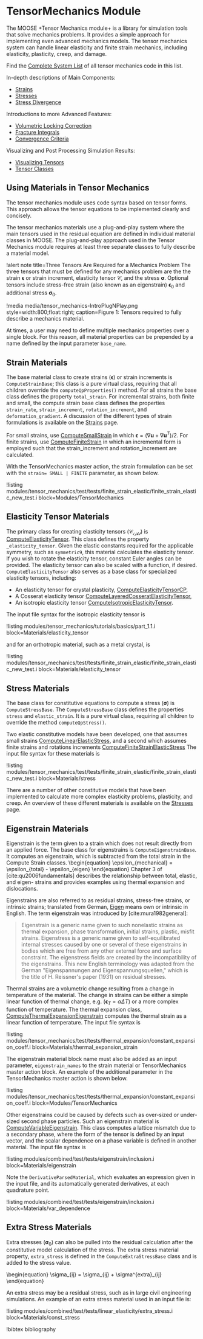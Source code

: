 # TensorMechanics Module
The MOOSE +Tensor Mechanics module+ is a library for simulation tools that solve
mechanics problems. It provides a simple approach for implementing even advanced mechanics
models.
The tensor mechanics system can handle linear elasticity and finite strain mechanics, including
elasticity, plasticity, creep, and damage.


Find the [Complete System List](tensor_mechanics/systems.md) of all tensor mechanics code in this list.

In-depth descriptions of Main Components:

- [Strains](tensor_mechanics/Strains.md)
- [Stresses](tensor_mechanics/Stresses.md)
- [Stress Divergence](tensor_mechanics/StressDivergence.md)

Introductions to more Advanced Features:

- [Volumetric Locking Correction](tensor_mechanics/VolumetricLocking.md)
- [Fracture Integrals](tensor_mechanics/FractureIntegrals.md)
- [Convergence Criteria](tensor_mechanics/Convergence.md)

Visualizing and Post Processing Simulation Results:

- [Visualizing Tensors](tensor_mechanics/VisualizingTensors.md)
- [Tensor Classes](tensor_mechanics/TensorClasses.md)

## Using Materials in Tensor Mechanics

The tensor mechanics module uses code syntax based on tensor forms. This approach
allows the tensor equations to be implemented clearly and concisely.

The tensor mechanics materials use a plug-and-play system where the main tensors used in the residual
equation are defined in individual material classes in MOOSE. The plug-and-play approach used in the
Tensor Mechanics module requires at least three separate classes to fully describe a material model.

!alert note title=Three Tensors Are Required for a Mechanics Problem
The three tensors that must be defined for any mechanics problem are the the strain
$\mathbf{\epsilon}$ or strain increment, elasticity tensor $\mathbf{\mathcal{C}}$, and the stress
$\mathbf{\sigma}$. Optional tensors include stress-free strain (also known as an eigenstrain)
$\mathbf{\epsilon}_0$ and additional stress $\mathbf{\sigma}_0$.

!media media/tensor_mechanics-IntroPlugNPlay.png
       style=width:800;float:right;
       caption=Figure 1: Tensors required to fully describe a mechanics material.

At times, a user may need to define multiple mechanics properties over a single block. For this
reason, all material properties can be prepended by a name defined by the input parameter
`base_name`.

## Strain Materials

The base material class to create strains ($\mathbf{\epsilon}$) or strain increments is
`ComputeStrainBase`; this class is a pure virtual class, requiring that all children override the
`computeQpProperties()` method.  For all strains the base class defines the property `total_strain`.
For incremental strains, both finite and small, the compute strain base class defines the properties
`strain_rate`, `strain_increment`, `rotation_increment`, and `deformation_gradient`. A discussion of
the different types of strain formulations is available on the [Strains](tensor_mechanics/Strains.md)
page.

For small strains, use [ComputeSmallStrain](/ComputeSmallStrain.md) in which $\mathbf{\epsilon} =
(\nabla \mathbf{u} + \nabla \mathbf{u}^T)/2$. For finite strains, use
[ComputeFiniteStrain](/ComputeFiniteStrain.md) in which an incremental form is employed such that the
strain_increment and rotation_increment are calculated.

With the TensorMechanics master action, the strain formulation can be set with the `strain= SMALL |
FINITE` parameter, as shown below.

!listing modules/tensor_mechanics/test/tests/finite_strain_elastic/finite_strain_elastic_new_test.i
         block=Modules/TensorMechanics

## Elasticity Tensor Materials

The primary class for creating elasticity tensors ($\mathbf{\mathcal{C_{ijkl}}}$) is
[ComputeElasticityTensor](/ComputeElasticityTensor.md). This class defines the property
`_elasticity_tensor`. Given the elastic constants required for the applicable symmetry, such as
`symmetric9`, this material calculates the elasticity tensor. If you wish to rotate the elasticity
tensor, constant Euler angles can be provided. The elasticity tensor can also be scaled with a
function, if desired.  `ComputeElasticityTensor` also serves as a base class for specialized
elasticity tensors, including:

- An elasticity tensor for crystal plasticity, [ComputeElasticityTensorCP](/ComputeElasticityTensorCP.md),
- A Cosserat elasticity tensor [ComputeLayeredCosseratElasticityTensor](/ComputeLayeredCosseratElasticityTensor.md),
- An isotropic elasticity tensor [ComputeIsotropicElasticityTensor](/ComputeIsotropicElasticityTensor.md).

The input file syntax for the isotropic elasticity tensor is

!listing modules/tensor_mechanics/tutorials/basics/part_1.1.i block=Materials/elasticity_tensor

and for an orthotropic material, such as a metal crystal, is

!listing modules/tensor_mechanics/test/tests/finite_strain_elastic/finite_strain_elastic_new_test.i
         block=Materials/elasticity_tensor

## Stress Materials

The base class for constitutive equations to compute a stress ($\mathbf{\sigma}$) is
`ComputeStressBase`. The `ComputeStressBase` class defines the properties `stress` and
`elastic_strain`. It is a pure virtual class, requiring all children to override the method
`computeQpStress()`.

Two elastic constitutive models have been developed, one that assumes small strains
[ComputeLinearElasticStress](/ComputeLinearElasticStress.md), and a second which assumes finite
strains and rotations increments
[ComputeFiniteStrainElasticStress](/ComputeFiniteStrainElasticStress.md) The input file syntax for
these materials is

!listing modules/tensor_mechanics/test/tests/finite_strain_elastic/finite_strain_elastic_new_test.i
         block=Materials/stress

There are a number of other constitutive models that have been implemented to calculate more complex
elasticity problems, plasticity, and creep.  An overview of these different materials is available on
the [Stresses](tensor_mechanics/Stresses.md) page.

## Eigenstrain Materials

Eigenstrain is the term given to a strain which does not result directly from an applied force. The
base class for eigenstrains is `ComputeEigenstrainBase`. It computes an eigenstrain, which is
subtracted from the total strain in the Compute Strain classes.
\begin{equation}
\epsilon_{mechanical} = \epsilon_{total} - \epsilon_{eigen}
\end{equation}
Chapter 3 of [cite:qu2006fundamentals] describes the relationship between total, elastic, and eigen- strains and
provides examples using thermal expansion and dislocations.

Eigenstrains are also referred to as residual strains, stress-free strains, or intrinsic strains;
translated from German, [Eigen](http://dict.tu-chemnitz.de/deutsch-englisch/Eigen....html) means own
or intrinsic in English.  The term eigenstrain was introduced by
[cite:mura1982general]:

> Eigenstrain is a generic name given to such nonelastic strains as thermal expansion, phase
> transformation, initial strains, plastic, misfit strains. Eigenstress is a generic name given to
> self-equilibrated internal stresses caused by one or several of these eigenstrains in bodies which
> are free from any other external force and surface constraint.  The eigenstress fields are created
> by the incompatibility of the eigenstrains.  This new English terminology was adapted from the
> German "Eigenspannungen and Eigenspannungsquellen," which is the title of H. Reissner's paper
> (1931) on residual stresses.

Thermal strains are a volumetric change resulting from a change in temperature of the material.  The
change in strains can be either a simple linear function of thermal change,
e.g. ($\mathbf{\epsilon}_T = \alpha \Delta T$) or a more complex function of temperature.  The
thermal expansion class, [ComputeThermalExpansionEigenstrain](/ComputeThermalExpansionEigenstrain.md)
computes the thermal strain as a linear function of temperature.  The input file syntax is

!listing modules/tensor_mechanics/test/tests/thermal_expansion/constant_expansion_coeff.i
         block=Materials/thermal_expansion_strain

The eigenstrain material block name must also be added as an input parameter, `eigenstrain_names` to
the strain material or TensorMechanics master action block. An example of the additional parameter in
the TensorMechanics master action is shown below.

!listing modules/tensor_mechanics/test/tests/thermal_expansion/constant_expansion_coeff.i
         block=Modules/TensorMechanics

Other eigenstrains could be caused by defects such as over-sized or under-sized second phase
particles. Such an eigenstrain material is
[ComputeVariableEigenstrain](/ComputeVariableEigenstrain.md). This class computes a lattice mismatch
due to a secondary phase, where the form of the tensor is defined by an input vector, and the scalar
dependence on a phase variable is defined in another material. The input file syntax is

!listing modules/combined/test/tests/eigenstrain/inclusion.i block=Materials/eigenstrain

Note the `DerivativeParsedMaterial`, which evaluates an expression given in the input file, and its
automatically generated derivatives, at each quadrature point.

!listing modules/combined/test/tests/eigenstrain/inclusion.i block=Materials/var_dependence

## Extra Stress Materials

Extra stresses ($\mathbf{\sigma}_0$) can also be pulled into the residual calculation after the
constitutive model calculation of the stress. The extra stress material property, `extra_stress` is
defined in the `ComputeExtraStressBase` class and is added to the stress value.

\begin{equation}
  \sigma_{ij} = \sigma_{ij} + \sigma^{extra}_{ij}
\end{equation}

An extra stress may be a residual stress, such as in large civil engineering simulations.  An example
of an extra stress material used in an input file is:

!listing modules/combined/test/tests/linear_elasticity/extra_stress.i block=Materials/const_stress

!bibtex bibliography
